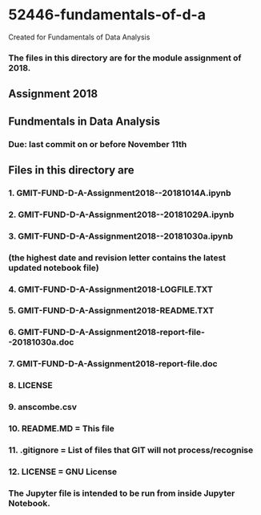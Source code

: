 # 52446-fundamentals-of-d-a
Created for Fundamentals of Data Analysis

### The files in this directory are for the module assignment of 2018.

## Assignment 2018
## Fundmentals in Data Analysis
### Due: last commit on or before November 11th

##  Files in this directory are
### 1. GMIT-FUND-D-A-Assignment2018--20181014A.ipynb
### 2. GMIT-FUND-D-A-Assignment2018--20181029A.ipynb
### 3. GMIT-FUND-D-A-Assignment2018--20181030a.ipynb
### (the highest date and revision letter contains the latest updated notebook file)

### 4. GMIT-FUND-D-A-Assignment2018-LOGFILE.TXT 	
### 5. GMIT-FUND-D-A-Assignment2018-README.TXT 	
### 6. GMIT-FUND-D-A-Assignment2018-report-file--20181030a.doc
### 7. GMIT-FUND-D-A-Assignment2018-report-file.doc 	
### 8. LICENSE
### 9. anscombe.csv

### 10. README.MD   = This file
### 11. .gitignore  = List of files that GIT will not process/recognise
### 12. LICENSE     = GNU License

### The Jupyter file is intended to be run from inside Jupyter Notebook.

